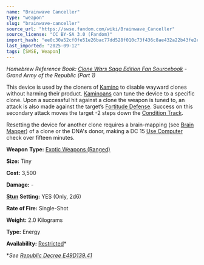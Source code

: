 ```yaml
---
name: "Brainwave Canceller"
type: "weapon"
slug: "brainwave-canceller"
source_url: "https://swse.fandom.com/wiki/Brainwave_Canceller"
source_license: "CC BY-SA 3.0 (Fandom)"
import_hash: "ee0c30a52cf0fe51e26bac77dd528f010c73f436c8ae432a22b43fe2ed9ebe4f"
last_imported: "2025-09-12"
tags: [SWSE, Weapon]
---
```

*Homebrew Reference Book: [Clone Wars Saga Edition Fan Sourcebook](https://swse.fandom.com/wiki/Clone_Wars_Saga_Edition_Fan_Sourcebook) - Grand Army of the Republic (Part 1)*

This device is used by the cloners of [Kamino](https://swse.fandom.com/wiki/Kamino) to disable wayward clones without harming their product. [Kaminoans](https://swse.fandom.com/wiki/Kaminoans) can tune the device to a specific clone. Upon a successful hit against a clone the weapon is tuned to, an attack is also made against the target’s [Fortitude Defense](https://swse.fandom.com/wiki/Fortitude_Defense). Success on this secondary attack moves the target -2 steps down the [Condition Track](https://swse.fandom.com/wiki/Condition_Track).

Resetting the device for another clone requires a brain-mapping (see [Brain Mapper](https://swse.fandom.com/wiki/Brain_Mapper)) of a clone or the DNA's donor, making a DC 15 [Use Computer](https://swse.fandom.com/wiki/Use_Computer) check over fifteen minutes.

**Weapon** **Type:** [Exotic Weapons (Ranged)](https://swse.fandom.com/wiki/Exotic_Weapons_(Ranged))

**Size:** Tiny

**Cost:** 3,500

**Damage:** -

**[Stun](https://swse.fandom.com/wiki/Stun) Setting:** YES (Only, 2d6)

**Rate of Fire:** Single-Shot

**Weight:** 2.0 Kilograms

**Type:** Energy

**Availability:** [Restricted](https://swse.fandom.com/wiki/Restricted)*

**See [Republic Decree E49D139.41](https://swse.fandom.com/wiki/Republic_Decree_E49D139.41)*